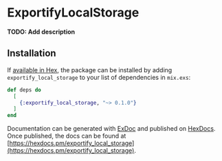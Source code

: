 # ExportifyLocalStorage

**TODO: Add description**

## Installation

If [available in Hex](https://hex.pm/docs/publish), the package can be installed
by adding `exportify_local_storage` to your list of dependencies in `mix.exs`:

```elixir
def deps do
  [
    {:exportify_local_storage, "~> 0.1.0"}
  ]
end
```

Documentation can be generated with [ExDoc](https://github.com/elixir-lang/ex_doc)
and published on [HexDocs](https://hexdocs.pm). Once published, the docs can
be found at [https://hexdocs.pm/exportify_local_storage](https://hexdocs.pm/exportify_local_storage).

